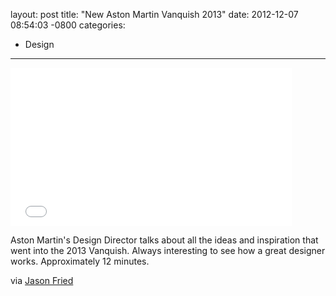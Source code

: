 layout: post
title:  "New Aston Martin Vanquish 2013"
date:   2012-12-07 08:54:03 -0800
categories:
  - Design
---

<iframe class="embedly-embed" src="//cdn.embedly.com/widgets/media.html?src=https%3A%2F%2Fwww.youtube.com%2Fembed%2FkMKubku9cV4%3Ffeature%3Doembed&url=https%3A%2F%2Fwww.youtube.com%2Fwatch%3Fv%3DkMKubku9cV4&image=https%3A%2F%2Fi.ytimg.com%2Fvi%2FkMKubku9cV4%2Fhqdefault.jpg&key=d815972c91e546edb5d2d02e509f8b1c&type=text%2Fhtml&schema=youtube" width="450" height="253" scrolling="no" frameborder="0" allowfullscreen></iframe>

Aston Martin's Design Director talks about all the ideas and inspiration that went into the 2013 Vanquish. Always interesting to see how a great designer works. Approximately 12 minutes.

via  [Jason Fried](https://twitter.com/jasonfried/status/276891899208560640) 

